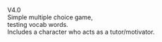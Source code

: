 V4.0  
Simple multiple choice game,  
testing vocab words.    
Includes a character who acts as a tutor/motivator.  
